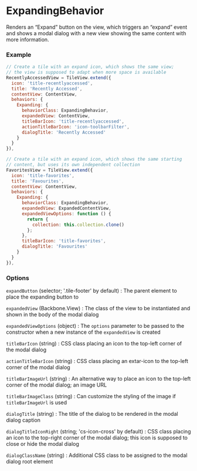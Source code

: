 ExpandingBehavior
=================

Renders an “Expand” button on the view, which triggers an “expand” event
and shows a modal dialog with a new view showing the same content with more information.
 
### Example

```javascript
// Create a tile with an expand icon, which shows the same view;
// the view is supposed to adapt when more space is available
RecentlyAccessedView = TileView.extend({
  icon: 'title-recentlyaccessed',
  title: 'Recently Accessed',
  contentView: ContentView,
  behaviors: {
    Expanding: {
      behaviorClass: ExpandingBehavior,
      expandedView: ContentView,
      titleBarIcon: 'title-recentlyaccessed',
      actionTitleBarIcon: 'icon-toolbarFilter',
      dialogTitle: 'Recently Accessed'
    }
  }
}),

// Create a tile with an expand icon, which shows the same starting
// content, but uses its own independent collection
FavoritesView = TileView.extend({
  icon: 'title-favorites',
  title: 'Favourites',
  contentView: ContentView,
  behaviors: {
    Expanding: {
      behaviorClass: ExpandingBehavior,
      expandedView: ExpandedContentView,
      expandedViewOptions: function () {
        return {
          collection: this.collection.clone()
        };
      },
      titleBarIcon: 'title-favorites',
      dialogTitle: 'Favourites'
    }
  }
}),
```

### Options

`expandButton` (selector; '.tile-footer' by default)
: The parent element to place the expanding button to

`expandedView` (Backbone.View)
: The class of the view to be instantiated and shown in the body
  of the modal dialog

`expandedViewOptions` (object)
: The `options` parameter to be passed to the constructor when a new instance
  of the `expandedView` is created

`titleBarIcon` (string)
: CSS class placing an icon to the top-left corner of the modal dialog

`actionTitleBarIcon` (string)
: CSS class placing an extar-icon to the top-left corner of the modal dialog

 `titleBarImageUrl` (string)
 : An alternative way to place an icon to the top-left corner of the modal
   dialog; an image URL

 `titleBarImageClass` (string)
 : Can customize the styling of the image if `titleBarImageUrl` is used
 
 `dialogTitle` (string)
 : The title of the dialog to be rendered in the modal dialog caption

 `dialogTitleIconRight` (string; 'cs-icon-cross' by default)
: CSS class placing an icon to the top-right corner of the modal dialog;
  this icon is supposed to close or hide the modal dialog
 
`dialogClassName` (string)
: Additional CSS class to be assigned to the modal dialog root element
